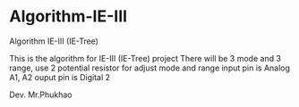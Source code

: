 # Algorithm-IE-III
Algorithm IE-III (IE-Tree) 

This is the algorithm for IE-III (IE-Tree) project 
There will be 3 mode and 3 range, use 2 potential resistor for adjust mode and range 
input pin is Analog A1, A2
ouput pin is Digital 2



Dev. Mr.Phukhao
